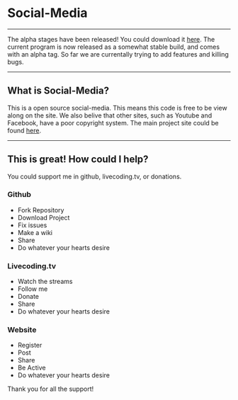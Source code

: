 # **Social-Media**

* * *

The alpha stages have been released! You could download it [here](https://github.com/root3287/Social-Media/archive/master.zip). The current program is now released as a somewhat stable build, and comes with an alpha tag. So far we are currentally trying to add features and killing bugs.

* * *

## **What is Social-Media?**

This is a open source social-media. This means this code is free to be view along on the site. We also belive that other sites, such as Youtube and Facebook, have a poor copyright system. The main project site could be found [here](https://social-media.root3287.site).

* * *

## **This is great! How could I help?**

You could support me in github, livecoding.tv, or donations.  

### **Github**

*   Fork Repository
*   Download Project
*   Fix issues
*   Make a wiki
*   Share
*   Do whatever your hearts desire

### **Livecoding.tv**

*   Watch the streams
*   Follow me
*   Donate
*   Share
*   Do whatever your hearts desire

### **Website**

*   Register
*   Post
*   Share
*   Be Active
*   Do whatever your hearts desire

Thank you for all the support!
